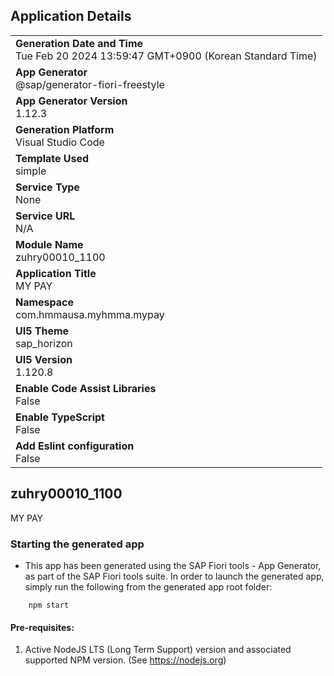 ## Application Details
|               |
| ------------- |
|**Generation Date and Time**<br>Tue Feb 20 2024 13:59:47 GMT+0900 (Korean Standard Time)|
|**App Generator**<br>@sap/generator-fiori-freestyle|
|**App Generator Version**<br>1.12.3|
|**Generation Platform**<br>Visual Studio Code|
|**Template Used**<br>simple|
|**Service Type**<br>None|
|**Service URL**<br>N/A
|**Module Name**<br>zuhry00010_1100|
|**Application Title**<br>MY PAY|
|**Namespace**<br>com.hmmausa.myhmma.mypay|
|**UI5 Theme**<br>sap_horizon|
|**UI5 Version**<br>1.120.8|
|**Enable Code Assist Libraries**<br>False|
|**Enable TypeScript**<br>False|
|**Add Eslint configuration**<br>False|

## zuhry00010_1100

MY PAY

### Starting the generated app

-   This app has been generated using the SAP Fiori tools - App Generator, as part of the SAP Fiori tools suite.  In order to launch the generated app, simply run the following from the generated app root folder:

```
    npm start
```

#### Pre-requisites:

1. Active NodeJS LTS (Long Term Support) version and associated supported NPM version.  (See https://nodejs.org)


